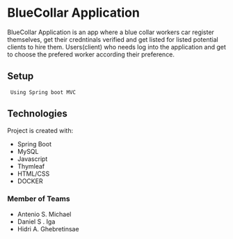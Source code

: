 # BlueCollar Application

BlueCollar Application is an app where a blue collar workers car register themselves, get their credntinals verified and get listed for listed potential clients to hire them. Users(client) who needs log into the application and get to choose the prefered worker according their preference.
## Setup 
 ``` Using Spring boot MVC```



## Technologies
Project is created with:
* Spring Boot
* MySQL 
* Javascript 
* Thymleaf
* HTML/CSS
* DOCKER

### Member of Teams 

* Antenio S.  Michael 
* Daniel  S . Iga 
* Hidri A.  Ghebretinsae 



